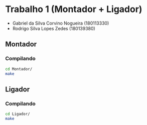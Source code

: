 # Trabalho 1 (Montador + Ligador)

- Gabriel da Silva Corvino Nogueira (180113330)
- Rodrigo Silva Lopes Zedes (180139380)

## Montador

### Compilando 

```sh
cd Montador/
make 
```


## Ligador

### Compilando 

```sh
cd Ligador/
make 
```
